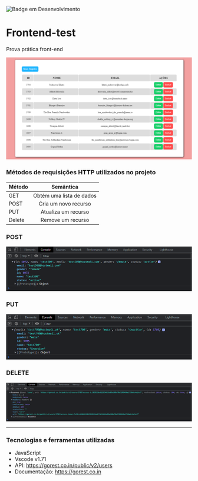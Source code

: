 
![Badge em Desenvolvimento](http://img.shields.io/static/v1?label=STATUS&message=EM%20DESENVOLVIMENTO&color=2088f2&style=for-the-badge)

# Frontend-test
Prova prática front-end

![Projeto](img/home.png)

### Métodos de requisições HTTP utilizados no projeto

| Método                             | Semântica                |
| -------------                      |:-------------:           |
| GET                                | Obtém uma lista de dados |       
| POST                               | Cria um novo recurso     |
| PUT                                | Atualiza um recurso      |
| Delete                             | Remove um recurso        |

### POST

![Projeto](img/method-post.png)

### PUT
![Projeto](img/method-put.png)

### DELETE
![Projeto](img/method-delete.png)


---

### Tecnologias e ferramentas utilizadas

- JavaScript
- Vscode v1.71
- API: https://gorest.co.in/public/v2/users
- Documentação: https://gorest.co.in
